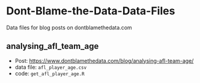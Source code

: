 # Dont-Blame-the-Data-Data-Files
Data files for blog posts on dontblamethedata.com


## analysing_afl_team_age

* Post: https://www.dontblamethedata.com/blog/analysing-afl-team-age/
* data file: `afl_player_age.csv`
* code: `get_afl_player_age.R`